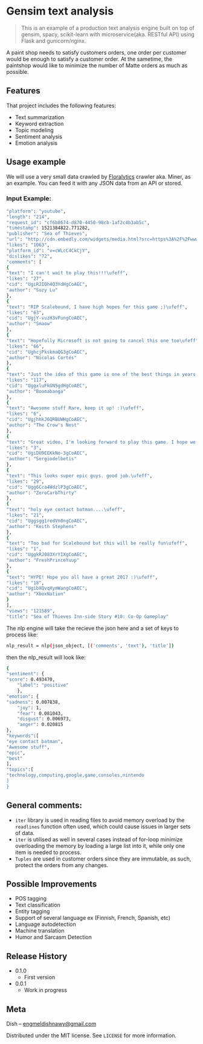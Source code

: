 # Gensim text analysis
> This is an example of a production text analysis engine built on top of gensim, spacy, scikit-learn with microservice(aka. RESTful API) using Flask and gunicorn/nginx.

A paint shop needs to satisfy customers orders, one order per customer would be enough to satisfy a customer order. At the sametime, the paintshop would like to minimize the number of Matte orders as much as possible.

## Features
That project includes the following features:
* Text summarization
* Keyword extraction
* Topic modeling
* Sentiment analysis
* Emotion analysis

## Usage example
We will use a very small data crawled by [Floralytics](http://www.floralytics.com/demo-page/) crawler aka. Miner, as an example. You can feed it with any JSON data from an API or stored.

### Input Example:
```sh
"platform": "youtube",
"length": "214",
"request_id": "cf6b8674-d870-4450-98cb-1af2c4b3ab5c",
"timestamp": 1521384822.771282,
"publisher": "Sea of Thieves",
"url": "http://cdn.embedly.com/widgets/media.html?src=https%3A%2F%2Fwww.youtube.com%2Fembed%2FcWLcC4CkCjY%3Fwmode%3Dopaque%26feature%3Doembed&wmode=opaque&url=http%3A%2F%2Fwww.youtube.com%2Fwatch%3Fv%3DcWLcC4CkCjY&image=https%3A%2F%2Fi.ytimg.com%2Fvi%2FcWLcC4CkCjY%2Fhqdefault.jpg&key=6efca6e5ad9640f180f14146a0bc1392&type=text%2Fhtml&schema=youtube",
"likes": "1063",
"platform_id": "v=cWLcC4CkCjY",
"dislikes": "72",
"comments": [
{
"text": "I can't wait to play this!!!\ufeff",
"likes": "27",
"cid": "UgiR2IOh4Q3YdHgCoAEC",
"author": "Suzy Lu"
},
{
"text": "RIP Scalebound, I have high hopes for this game ;)\ufeff",
"likes": "63",
"cid": "UgjY-vuzH3vFungCoAEC",
"author": "Smaow"
},
{
"text": "Hopefully Microsoft is not going to cancel this one too\ufeff",
"likes": "66",
"cid": "UghcjPkskmaQG3gCoAEC",
"author": "Nicolas Cortés"
},
{
"text": "Just the idea of this game is one of the best things in years. Just make the PC version great.\ufeff",
"likes": "117",
"cid": "UggxluFkGN5gdHgCoAEC",
"author": "Boomabanga"
},
{
"text": "Awesome stuff Rare, keep it up! :)\ufeff",
"likes": "6",
"cid": "UgjhhkJ6QRBUWHgCoAEC",
"author": "The Crow's Nest"
},
{
"text": "Great video, I'm looking forward to play this game. I hope we soon know something as much of the ship customization as the upgrades, I have a lot of curiosity\ufeff",
"likes": "3",
"cid": "UgiDU9EEKkNo-3gCoAEC",
"author": "Sergiodelbetis"
},
{
"text": "This looks super epic guys. good job.\ufeff",
"likes": "29",
"cid": "Ugg6Cca4WdzlP3gCoAEC",
"author": "ZeroCarbThirty"
},
{
"text": "holy eye contact batman....\ufeff",
"likes": "21",
"cid": "Uggsgg1redVn0ngCoAEC",
"author": "Keith Stephens"
},
{
"text": "Too bad for Scalebound but this will be really fun\ufeff",
"likes": "1",
"cid": "UggkRJ083XrYIXgCoAEC",
"author": "FreshPrinceYuup"
},
{
"text": "HYPE! Hope you all have a great 2017 :)\ufeff",
"likes": "18",
"cid": "UgibXQvqXymWangCoAEC",
"author": "XboxNation"
}
],
"views": "121589",
"title": "Sea of Thieves Inn-side Story #10: Co-Op Gameplay"
```
The nlp engine will take the recieve the json here and a set of keys to process like:
```sh
nlp_result = nlp(json_object, [('comments', 'text'), 'title'])
```
then the  nlp_result will look like: 
```sh
{  
"sentiment": { 
"score": 0.493470,
    "label": "positive"
    },
"emotion": {
"sadness": 0.007838,
    "joy": 1,
    "fear": 0.081043,
    "disgust": 0.006973,
    "anger": 0.020815
},
"keywords":[
"eye contact batman",
"Awesome stuff",
"epic",
"best"
],
"topics":[
"technology,computing,google,game,consoles,nintendo
]
}
```

## General comments:
* ``iter`` library is used in reading files to avoid memory overload by the ``readlines`` function often used, which could cause issues in larger sets of data.
* ``iter`` is utilised as well in several cases instead of for-loop minimize overloading the memory by loading a large list into it, while only one item is needed to process.
* ``Tuples`` are used in customer orders since they are immutable, as such, protect the orders from any changes.

## Possible Improvements
* POS tagging
* Text classification
* Entity tagging
* Support of several language ex (Finnish, French, Spanish, etc)
* Language autodetection
* Machine translation
* Humor and Sarcasm Detection


## Release History

* 0.1.0
    * First version
* 0.0.1
    * Work in progress

## Meta

Dish – engmeldishnawy@gmail.com

Distributed under the MIT license. See ``LICENSE`` for more information.

